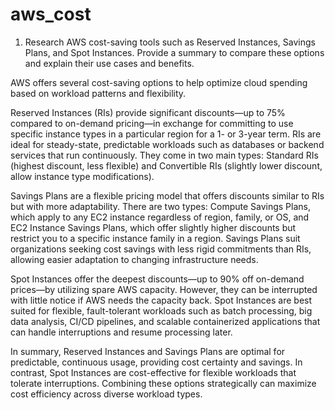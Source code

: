 # aws_cost

1. Research AWS cost-saving tools such as Reserved Instances, Savings Plans, and Spot Instances. Provide a summary to compare these options and explain their use cases and benefits.

AWS offers several cost-saving options to help optimize cloud spending based on workload patterns and flexibility.

Reserved Instances (RIs) provide significant discounts—up to 75% compared to on-demand pricing—in exchange for committing to use specific instance types in a particular region for a 1- or 3-year term. RIs are ideal for steady-state, predictable workloads such as databases or backend services that run continuously. They come in two main types: Standard RIs (highest discount, less flexible) and Convertible RIs (slightly lower discount, allow instance type modifications).

Savings Plans are a flexible pricing model that offers discounts similar to RIs but with more adaptability. There are two types: Compute Savings Plans, which apply to any EC2 instance regardless of region, family, or OS, and EC2 Instance Savings Plans, which offer slightly higher discounts but restrict you to a specific instance family in a region. Savings Plans suit organizations seeking cost savings with less rigid commitments than RIs, allowing easier adaptation to changing infrastructure needs.

Spot Instances offer the deepest discounts—up to 90% off on-demand prices—by utilizing spare AWS capacity. However, they can be interrupted with little notice if AWS needs the capacity back. Spot Instances are best suited for flexible, fault-tolerant workloads such as batch processing, big data analysis, CI/CD pipelines, and scalable containerized applications that can handle interruptions and resume processing later.

In summary, Reserved Instances and Savings Plans are optimal for predictable, continuous usage, providing cost certainty and savings. In contrast, Spot Instances are cost-effective for flexible workloads that tolerate interruptions. Combining these options strategically can maximize cost efficiency across diverse workload types.
